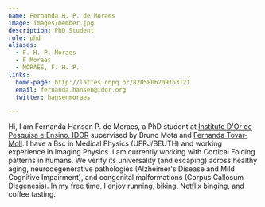 ```yaml
---
name: Fernanda H. P. de Moraes
image: images/member.jpg
description: PhD Student
role: phd
aliases:
  - F. H. P. Moraes
  - F Moraes
  - MORAES, F. H. P.
links:
  home-page: http://lattes.cnpq.br/8205806209163121
  email: fernanda.hansen@idor.org
  twitter: hansenmoraes

---
```


Hi, I am Fernanda Hansen P. de Moraes, a PhD student at [Instituto D'Or de Pesquisa e Ensino, IDOR](https://www.rededorsaoluiz.com.br/instituto/idor) supervised by Bruno Mota and [Fernanda Tovar-Moll](https://www.tovar-moll.com/).
I have a Bsc in Medical Physics (UFRJ/BEUTH) and working experience in Imaging Physics.
I am currently working with Cortical Folding patterns in humans. We verify its universality (and escaping) across healthy aging, neurodegenerative pathologies (Alzheimer's Disease and Mild Cognitive Impairment), and congenital malformations (Corpus Callosum Disgenesis).
In my free time, I enjoy running, biking, Netflix binging, and coffee tasting.
